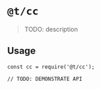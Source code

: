 # `@t/cc`

> TODO: description

## Usage

```
const cc = require('@t/cc');

// TODO: DEMONSTRATE API
```
